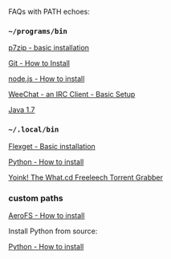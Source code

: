 
FAQs with PATH echoes:

### `~/programs/bin`

[p7zip - basic installation](https://www.feralhosting.com/faq/view?question=245)

[Git - How to Install](https://www.feralhosting.com/faq/view?question=206)

[node.js - How to install](https://www.feralhosting.com/faq/view?question=199)

[WeeChat - an IRC Client - Basic Setup](https://www.feralhosting.com/faq/view?question=250)

[Java 1.7](https://www.feralhosting.com/faq/view?question=183)

### `~/.local/bin`

[Flexget - Basic installation](https://www.feralhosting.com/faq/view?question=234)

[Python - How to install](https://www.feralhosting.com/faq/view?question=204)

[Yoink! The What.cd Freeleech Torrent Grabber](https://www.feralhosting.com/faq/view?question=251)

### custom paths

[AeroFS - How to install](https://www.feralhosting.com/faq/view?question=207)

Install Python from source:

[Python - How to install](https://www.feralhosting.com/faq/view?question=204)